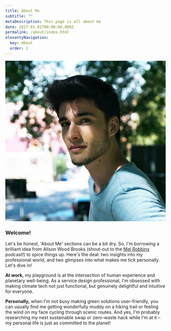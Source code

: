 ```yaml
---
title: About Me
subtitle: ""
metaDescription: This page is all about me
date: 2017-01-01T00:00:00.000Z
permalink: /about/index.html
eleventyNavigation:
  key: About
  order: 2
---
```

![](/src/assets/img/ana-nichita-unsplash-0.5x.jpeg)

### Welcome! 

Let's be honest, 'About Me' sections can be a bit dry. So, I'm borrowing a brilliant idea from Alison Wood Brooks (shout-out to the [Mel Robbins](google.com) podcast!) to spice things up. Here's the deal: two insights into my professional world, and two glimpses into what makes me tick personally. Let's dive in!

**At work,** my playground is at the intersection of human experience and planetary well-being. As a service design professional, I'm obsessed with making climate tech not just functional, but genuinely delightful and intuitive for everyone.

**Personally,** when I'm not busy making green solutions user-friendly, you can usually find me getting wonderfully muddy on a hiking trail or feeling the wind on my face cycling through scenic routes. And yes, I'm probably researching my next sustainable swap or zero-waste hack while I'm at it – my personal life is just as committed to the planet!
